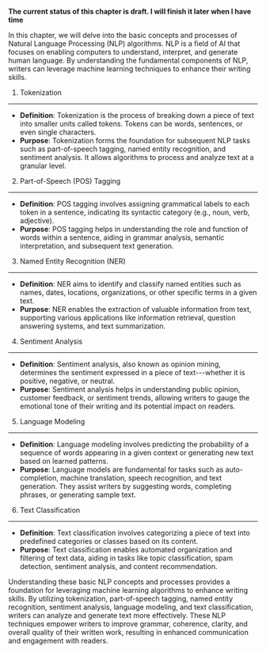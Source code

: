 **The current status of this chapter is draft. I will finish it later when I have time**

In this chapter, we will delve into the basic concepts and processes of Natural Language Processing (NLP) algorithms. NLP is a field of AI that focuses on enabling computers to understand, interpret, and generate human language. By understanding the fundamental components of NLP, writers can leverage machine learning techniques to enhance their writing skills.

1. Tokenization
---------------

* **Definition**: Tokenization is the process of breaking down a piece of text into smaller units called tokens. Tokens can be words, sentences, or even single characters.
* **Purpose**: Tokenization forms the foundation for subsequent NLP tasks such as part-of-speech tagging, named entity recognition, and sentiment analysis. It allows algorithms to process and analyze text at a granular level.

2. Part-of-Speech (POS) Tagging
-------------------------------

* **Definition**: POS tagging involves assigning grammatical labels to each token in a sentence, indicating its syntactic category (e.g., noun, verb, adjective).
* **Purpose**: POS tagging helps in understanding the role and function of words within a sentence, aiding in grammar analysis, semantic interpretation, and subsequent text generation.

3. Named Entity Recognition (NER)
---------------------------------

* **Definition**: NER aims to identify and classify named entities such as names, dates, locations, organizations, or other specific terms in a given text.
* **Purpose**: NER enables the extraction of valuable information from text, supporting various applications like information retrieval, question answering systems, and text summarization.

4. Sentiment Analysis
---------------------

* **Definition**: Sentiment analysis, also known as opinion mining, determines the sentiment expressed in a piece of text---whether it is positive, negative, or neutral.
* **Purpose**: Sentiment analysis helps in understanding public opinion, customer feedback, or sentiment trends, allowing writers to gauge the emotional tone of their writing and its potential impact on readers.

5. Language Modeling
--------------------

* **Definition**: Language modeling involves predicting the probability of a sequence of words appearing in a given context or generating new text based on learned patterns.
* **Purpose**: Language models are fundamental for tasks such as auto-completion, machine translation, speech recognition, and text generation. They assist writers by suggesting words, completing phrases, or generating sample text.

6. Text Classification
----------------------

* **Definition**: Text classification involves categorizing a piece of text into predefined categories or classes based on its content.
* **Purpose**: Text classification enables automated organization and filtering of text data, aiding in tasks like topic classification, spam detection, sentiment analysis, and content recommendation.

Understanding these basic NLP concepts and processes provides a foundation for leveraging machine learning algorithms to enhance writing skills. By utilizing tokenization, part-of-speech tagging, named entity recognition, sentiment analysis, language modeling, and text classification, writers can analyze and generate text more effectively. These NLP techniques empower writers to improve grammar, coherence, clarity, and overall quality of their written work, resulting in enhanced communication and engagement with readers.
